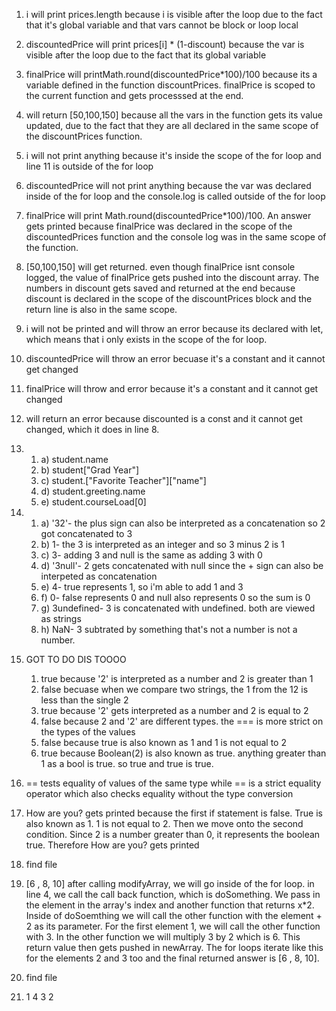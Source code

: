 1. i will print prices.length because i is visible after the loop due to the fact that it's global variable and that vars cannot be block or loop local
2. discountedPrice will print prices[i] * (1-discount) because the var is visible after the loop due to the fact that its global variable
3. finalPrice will printMath.round(discountedPrice*100)/100 because its a variable defined in the function discountPrices. finalPrice is scoped to the current function and gets processsed at the end.
4. will return [50,100,150] because all the vars in the function gets its value updated, due to the fact that they are all declared in the same scope of the discountPrices function.
5. i will not print anything because it's inside the scope of the for loop and line 11 is outside of the for loop
6. discountedPrice will not print anything because the var was declared inside of the for loop and the console.log is called outside of the for loop
7. finalPrice will print Math.round(discountedPrice*100)/100. An answer gets printed because finalPrice was declared in the scope of the discountedPrices function and the console log was in the same scope of the function.
8. [50,100,150] will get returned. even though finalPrice isnt console logged, the value of finalPrice gets pushed into the discount array. The numbers in discount gets saved and returned at the end because discount is declared in the scope of the discountPrices block and the return line is also in the same scope.
9. i will not be printed and will throw an error because its declared with let, which means that i only exists in the scope of the for loop. 
10. discountedPrice will throw an error becuase it's a constant and it cannot get changed
11. finalPrice will throw and error because it's a constant and it cannot get changed
12. will return an error because discounted is a const and it cannot get changed, which it does in line 8.
13. 
    1.  a) student.name 
    2.  b) student["Grad Year"] 
    3.  c) student.["Favorite Teacher"]["name"]   
    4.  d) student.greeting.name  
    5.  e) student.courseLoad[0]
14.  
     1.  a) '32'- the plus sign can also be interpreted as a concatenation so 2 got concatenated to 3
     2.  b) 1- the 3 is interpreted as an integer and so 3 minus 2 is 1
     3.  c) 3- adding 3 and null is the same as adding 3 with 0
     4.  d) '3null'- 2 gets concatenated with null since the + sign can also be interpeted as concatenation
     5.  e) 4- true represents 1, so i'm able to add 1 and 3
     6.  f) 0- false represents 0 and null also represents 0 so the sum is 0
     7.  g) 3undefined- 3 is concatenated with undefined. both are viewed as strings
     8.  h) NaN- 3 subtrated by something that's not a number is not a number.

15. GOT TO DO DIS TOOOO
    1.  true because '2' is interpreted as a number and 2 is greater than 1
    2.  false becuase when we compare two strings, the 1 from the 12 is less than the single 2
    3.  true because '2' gets interpreted as a number and 2 is equal to 2
    4.  false because 2 and '2' are different types. the === is more strict on the types of the values
    5.  false because true is also known as 1 and 1 is not equal to 2
    6.  true because Boolean(2) is also known as true. anything greater than 1 as a bool is true. so true and true is true.
16. == tests equality of values of the same type while == is a strict equality operator which also checks equality without the type conversion
17. How are you? gets printed because the first if statement is false. True is also known as 1. 1 is not equal to 2. Then we move onto the second condition. Since 2 is a number greater than 0, it represents the boolean true. Therefore How are you? gets printed
18. find file
19. [6 , 8, 10] after calling modifyArray, we will go inside of the for loop. in line 4, we call the call back function, which is doSomething. We pass in the element in the array's index and another function that returns x*2. Inside of doSoemthing we will call the other function with the element + 2 as its parameter. For the first element 1, we will call the other function with 3. In the other function we will multiply 3 by 2 which is 6. This return value then gets pushed in newArray. The for loops iterate like this for the elements 2 and 3 too and the final returned answer is [6 , 8, 10].
20. find file
21. 1 4 3 2


